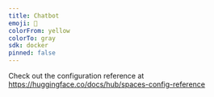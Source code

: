 ```yaml
---
title: Chatbot
emoji: 🏃
colorFrom: yellow
colorTo: gray
sdk: docker
pinned: false
---
```


Check out the configuration reference at https://huggingface.co/docs/hub/spaces-config-reference
